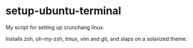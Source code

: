 setup-ubuntu-terminal
=====================

My script for setting up crunchang linux. 

Installs zsh, oh-my-zsh, tmux, vim and git, and slaps on a solarized theme.
